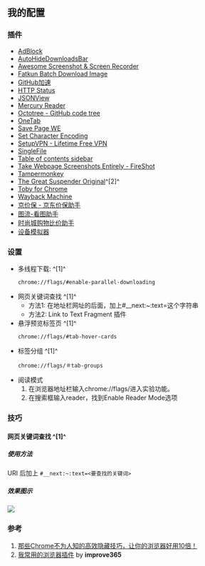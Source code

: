 ﻿## 我的配置

### 插件
  - [AdBlock](https://chrome.google.com/webstore/detail/adblock-%E2%80%94-best-ad-blocker/gighmmpiobklfepjocnamgkkbiglidom)
  - [AutoHideDownloadsBar](https://chrome.google.com/webstore/detail/autohidedownloadsbar/gkmndgjgpolmikgnipipfekglbbgjcel/related)
  - [Awesome Screenshot & Screen Recorder](https://chrome.google.com/webstore/detail/awesome-screenshot-screen/nlipoenfbbikpbjkfpfillcgkoblgpmj)
  - [Fatkun Batch Download Image](https://chrome.google.com/webstore/detail/fatkun-batch-download-ima/nnjjahlikiabnchcpehcpkdeckfgnohf)
  - [GitHub加速](https://chrome.google.com/webstore/detail/github%E5%8A%A0%E9%80%9F/mfnkflidjnladnkldfonnaicljppahpg)
  - [HTTP Status](https://chrome.google.com/webstore/detail/http-status/cknfnacbckhfpjahnmkblajcpledpfnp)
  - [JSONView](https://chrome.google.com/webstore/detail/jsonview/chklaanhfefbnpoihckbnefhakgolnmc)
  - [Mercury Reader](https://chrome.google.com/webstore/detail/mercury-reader/oknpjjbmpnndlpmnhmekjpocelpnlfdi)
  - [Octotree - GitHub code tree](https://chrome.google.com/webstore/detail/octotree-github-code-tree/bkhaagjahfmjljalopjnoealnfndnagc)
  - [OneTab](https://chrome.google.com/webstore/detail/onetab/chphlpgkkbolifaimnlloiipkdnihall)
  - [Save Page WE](https://chrome.google.com/webstore/detail/save-page-we/dhhpefjklgkmgeafimnjhojgjamoafof)
  - [Set Character Encoding](https://chrome.google.com/webstore/detail/set-character-encoding/bpojelgakakmcfmjfilgdlmhefphglae)
  - [SetupVPN - Lifetime Free VPN](https://chrome.google.com/webstore/detail/setupvpn-lifetime-free-vp/oofgbpoabipfcfjapgnbbjjaenockbdp)
  - [SingleFile](https://chrome.google.com/webstore/detail/singlefile/mpiodijhokgodhhofbcjdecpffjipkle)
  - [Table of contents sidebar](https://chrome.google.com/webstore/detail/table-of-contents-sidebar/ohohkfheangmbedkgechjkmbepeikkej)
  - [Take Webpage Screenshots Entirely - FireShot](https://chrome.google.com/webstore/detail/take-webpage-screenshots/mcbpblocgmgfnpjjppndjkmgjaogfceg)
  - [Tampermonkey](https://chrome.google.com/webstore/detail/tampermonkey/dhdgffkkebhmkfjojejmpbldmpobfkfo)
  - [The Great Suspender Original](https://chrome.google.com/webstore/detail/the-great-suspender-origi/ahmkjjgdligadogjedmnogbpbcpofeeo?hl=en-US)^[2]^
  - [Toby for Chrome](https://chrome.google.com/webstore/detail/toby-for-chrome/hddnkoipeenegfoeaoibdmnaalmgkpip)
  - [Wayback Machine](https://chrome.google.com/webstore/detail/wayback-machine/fpnmgdkabkmnadcjpehmlllkndpkmiak)
  - [京价保 - 京东价保助手](https://chrome.google.com/webstore/detail/%E4%BA%AC%E4%BB%B7%E4%BF%9D-%E4%BA%AC%E4%B8%9C%E4%BB%B7%E4%BF%9D%E5%8A%A9%E6%89%8B/gfgkebiommjpiaomalcbfefimhhanlfd)
  - [图流-看图助手](https://chrome.google.com/webstore/detail/%E5%9B%BE%E6%B5%81-%E7%9C%8B%E5%9B%BE%E5%8A%A9%E6%89%8B/gpcdnjdgomhddecjpknmfodkpkgibajh)
  - [时尚城购物比价助手](https://chrome.google.com/webstore/detail/%E6%97%B6%E5%B0%9A%E5%9F%8E%E8%B4%AD%E7%89%A9%E6%AF%94%E4%BB%B7%E5%8A%A9%E6%89%8B/nmmohiihmhhbdjgjkjdnjegfnddinnhh)
  - [设备模拟器](https://chrome.google.com/webstore/detail/%E8%AE%BE%E5%A4%87%E6%A8%A1%E6%8B%9F%E5%99%A8/ifpngllemddebnolonloogahnoopbofg)




### 设置
  - 多线程下载:  ^[1]^
    ```
    chrome://flags/#enable-parallel-downloading
    ```
  - 网页关键词查找  ^[1]^
    - 方法1: 在地址栏网址的后面，加上#__next:~:text=这个字符串
    - 方法2: Link to Text Fragment 插件
  - 悬浮预览标签页 ^[1]^
    ```
    chrome://flags/#tab-hover-cards
    ````
  - 标签分组 ^[1]^
     ```
     chrome://flags/＃tab-groups
     ```
  - 阅读模式
    1. 在浏览器地址栏输入chrome://flags/进入实验功能。
    2. 在搜索框输入reader，找到Enable Reader Mode选项



### 技巧

#### 网页关键词查找 ^[1]^

##### 使用方法
URI 后加上 `#__next:~:text=<要查找的关键词>`

##### 效果图示
![](https://picgo-notes.oss-cn-beijing.aliyuncs.com/img/chrome_next.png)



### 参考
1. [那些Chrome不为人知的高效隐藏技巧，让你的浏览器好用10倍！](https://www.jianshu.com/p/e178095a99b1)
2. [我常用的浏览器插件](https://mp.weixin.qq.com/s/eQVGva0izc3ZLFJoC_cwBw)  by **improve365**